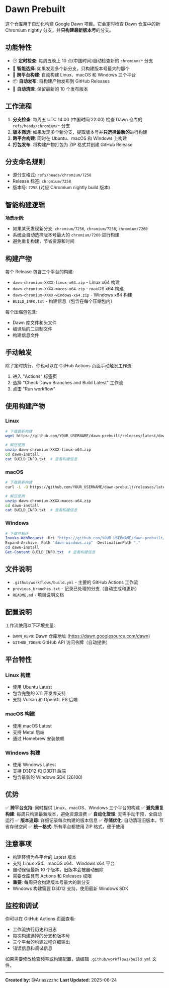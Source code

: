 # Dawn Prebuilt

这个仓库用于自动化构建 Google Dawn 项目。它会定时检查 Dawn 仓库中的新 Chromium nightly 分支，并**只构建最新版本号**的分支。

## 功能特性

- 🕒 **定时检查**: 每周五晚上 10 点(中国时间)自动检查新的 `chromium/*` 分支
- 🎯 **智能选择**: 如果发现多个新分支，只构建版本号最大的那个
- 🔨 **跨平台构建**: 自动构建 Linux、macOS 和 Windows 三个平台
- 📦 **自动发布**: 将构建产物发布到 GitHub Releases
- 🧹 **自动清理**: 保留最新的 10 个发布版本

## 工作流程

1. **分支检查**: 每周五 UTC 14:00 (中国时间 22:00) 检查 Dawn 仓库的 `refs/heads/chromium/*` 分支
2. **版本筛选**: 如果发现多个新分支，提取版本号并**只选择最新的**进行构建
3. **跨平台构建**: 同时在 Ubuntu、macOS 和 Windows 上构建
4. **打包发布**: 将构建产物打包为 ZIP 格式并创建 GitHub Release

## 分支命名规则

- 源分支格式: `refs/heads/chromium/7258`
- Release 标签: `chromium/7258`
- 版本号: `7258` (对应 Chromium nightly build 版本)

## 智能构建逻辑

**场景示例:**

- 如果某天发现新分支: `chromium/7256`, `chromium/7258`, `chromium/7260`
- 系统会自动选择版本号最大的 `chromium/7260` 进行构建
- 避免重复构建，节省资源和时间

## 构建产物

每个 Release 包含三个平台的构建:

- `dawn-chromium-XXXX-linux-x64.zip` - Linux x64 构建
- `dawn-chromium-XXXX-macos-x64.zip` - macOS x64 构建
- `dawn-chromium-XXXX-windows-x64.zip` - Windows x64 构建
- `BUILD_INFO.txt` - 构建信息（包含在每个压缩包内）

每个压缩包包含:

- Dawn 库文件和头文件
- 编译后的二进制文件
- 构建信息文件

## 手动触发

除了定时执行，你也可以在 GitHub Actions 页面手动触发工作流:

1. 进入 "Actions" 标签页
2. 选择 "Check Dawn Branches and Build Latest" 工作流
3. 点击 "Run workflow"

## 使用构建产物

### Linux

```bash
# 下载最新构建
wget https://github.com/YOUR_USERNAME/dawn-prebuilt/releases/latest/download/dawn-chromium-XXXX-linux-x64.zip

# 解压使用
unzip dawn-chromium-XXXX-linux-x64.zip
cd dawn-install
cat BUILD_INFO.txt  # 查看构建信息
```

### macOS

```bash
# 下载最新构建
curl -L -O https://github.com/YOUR_USERNAME/dawn-prebuilt/releases/latest/download/dawn-chromium-XXXX-macos-x64.zip

# 解压使用
unzip dawn-chromium-XXXX-macos-x64.zip
cd dawn-install
cat BUILD_INFO.txt  # 查看构建信息
```

### Windows

```powershell
# 下载并解压
Invoke-WebRequest -Uri "https://github.com/YOUR_USERNAME/dawn-prebuilt/releases/latest/download/dawn-chromium-XXXX-windows-x64.zip" -OutFile "dawn-windows.zip"
Expand-Archive -Path "dawn-windows.zip" -DestinationPath "."
cd dawn-install
Get-Content BUILD_INFO.txt  # 查看构建信息
```

## 文件说明

- `.github/workflows/build.yml` - 主要的 GitHub Actions 工作流
- `previous_branches.txt` - 记录已处理的分支（自动生成和更新）
- `README.md` - 项目说明文档

## 配置说明

工作流使用以下环境变量:

- `DAWN_REPO`: Dawn 仓库地址 (https://dawn.googlesource.com/dawn)
- `GITHUB_TOKEN`: GitHub API 访问令牌（自动提供）

## 平台特性

### Linux 构建

- 使用 Ubuntu Latest
- 包含完整的 X11 开发库支持
- 支持 Vulkan 和 OpenGL ES 后端

### macOS 构建

- 使用 macOS Latest
- 支持 Metal 后端
- 通过 Homebrew 安装依赖

### Windows 构建

- 使用 Windows Latest
- 支持 D3D12 和 D3D11 后端
- 包含最新的 Windows SDK (26100)

## 优势

✅ **跨平台支持**: 同时提供 Linux、macOS、Windows 三个平台的构建
✅ **避免重复构建**: 每周只构建最新版本，避免资源浪费
✅ **自动化管理**: 无需手动干预，全自动运行
✅ **版本追踪**: 详细记录每次构建的版本信息
✅ **存储优化**: 自动清理旧版本，节省存储空间
✅ **统一格式**: 所有平台都使用 ZIP 格式，便于使用

## 注意事项

- 构建环境为各平台的 Latest 版本
- 支持 Linux x64、macOS x64、Windows x64 平台
- 自动保留最新 10 个版本，旧版本会被自动删除
- 需要仓库具有 Actions 和 Releases 权限
- **重要**: 每周只会构建版本号最大的新分支
- Windows 构建需要 D3D12 支持，使用最新 Windows SDK

## 监控和调试

你可以在 GitHub Actions 页面查看:

- 工作流执行历史和日志
- 每次构建选择的分支和版本号
- 三个平台的构建过程详细输出
- 错误信息和调试信息

如果需要修改检查频率或构建配置，请编辑 `.github/workflows/build.yml` 文件。

---

**Created by:** @Ariaszzzhc
**Last Updated:** 2025-06-24
